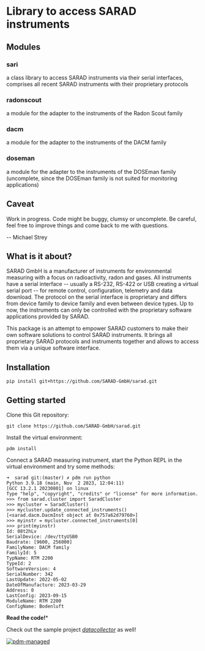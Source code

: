 # Library to access SARAD instruments

## Modules

### sari
a class library to access SARAD instruments via their serial interfaces,
comprises all recent SARAD instruments with their proprietary protocols

### radonscout
a module for the adapter to the instruments of the Radon Scout family

### dacm
a module for the adapter to the instruments of the DACM family

### doseman
a module for the adapter to the instruments of the DOSEman family (uncomplete,
since the DOSEman family is not suited for monitoring applications)

## Caveat
Work in progress.
Code might be buggy, clumsy or uncomplete.
Be careful, feel free to improve things and come back to me with questions.

-- Michael Strey

## What is it about?
SARAD GmbH is a manufacturer of instruments for environmental measuring with a
focus on radioactivity, radon and gases. All instruments have a serial interface
-- usually a RS-232, RS-422 or USB creating a virtual serial port -- for remote
control, configuration, telemetry and data download. The protocol on the serial
interface is proprietary and differs from device family to device family and
even between device types. Up to now, the instruments can only be controlled
with the proprietary software applications provided by SARAD.

This package is an attempt to empower SARAD customers to make their own software
solutions to control SARAD instruments. It brings all proprietary SARAD
protocols and instruments together and allows to access them via a unique
software interface.

## Installation

```
pip install git+https://github.com/SARAD-GmbH/sarad.git
```

## Getting started

Clone this Git repository:

```
git clone https://github.com/SARAD-GmbH/sarad.git
```

Install the virtual environment:

```
pdm install
```

Connect a SARAD measuring instrument,
start the Python REPL in the virtual environment and try some methods:

```
➜  sarad git:(master) ✗ pdm run python
Python 3.9.18 (main, Nov  2 2023, 12:04:11)
[GCC 13.2.1 20230801] on linux
Type "help", "copyright", "credits" or "license" for more information.
>>> from sarad.cluster import SaradCluster
>>> mycluster = SaradCluster()
>>> mycluster.update_connected_instruments()
[<sarad.dacm.DacmInst object at 0x757a62d79760>]
>>> myinstr = mycluster.connected_instruments[0]
>>> print(myinstr)
Id: 08t2hLv
SerialDevice: /dev/ttyUSB0
Baudrate: [9600, 256000]
FamilyName: DACM family
FamilyId: 5
TypName: RTM 2200
TypeId: 2
SoftwareVersion: 4
SerialNumber: 342
LastUpdate: 2022-05-02
DateOfManufacture: 2023-03-29
Address: 0
LastConfig: 2023-09-15
ModuleName: RTM 2200
ConfigName: Bodenluft
```

**Read the code!***

Check out the sample project [*datacollector*](https://github.com/SARAD-GmbH/datacollector) as well!

[![pdm-managed](https://img.shields.io/badge/pdm-managed-blueviolet)](https://pdm-project.org)
